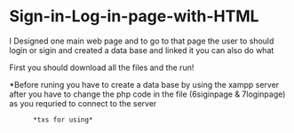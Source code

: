 # Sign-in-Log-in-page-with-HTML
I Designed one main web page and to go to that page  the user to should login or sigin and created a data base and  linked it  you can also do what

First you should download all the files and the run!

*Before runing you have to create a data base by using the xampp server
after you have to change the php code in the file (6siginpage & 7loginpage) as you requried to connect to the server
          
          *txs for using*
